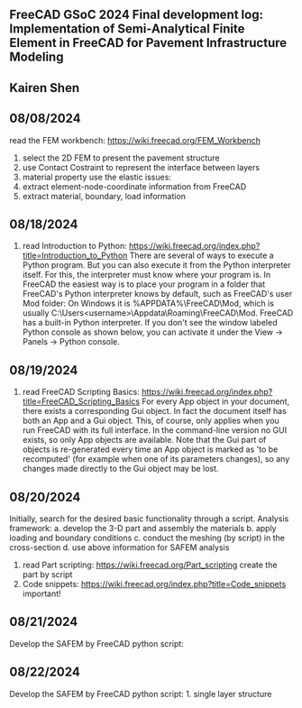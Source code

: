 ## FreeCAD GSoC 2024 Final development log: Implementation of Semi-Analytical Finite Element in FreeCAD for Pavement Infrastructure Modeling

## Kairen Shen 

## 08/08/2024
read the FEM workbench: https://wiki.freecad.org/FEM_Workbench
1. select the 2D FEM to present the pavement structure
2. use Contact Costraint to represent the interface between layers
3. material property use the elastic
issues:
1. extract element-node-coordinate information from FreeCAD
2. extract material, boundary, load information
 
## 08/18/2024
1. read Introduction to Python: https://wiki.freecad.org/index.php?title=Introduction_to_Python
    There are several of ways to execute a Python program. But you can also execute it from the Python interpreter itself. For this, the interpreter must know where your program is. In FreeCAD the easiest way is to place your program in a folder that FreeCAD's Python interpreter knows by default, such as FreeCAD's user Mod folder:
    On Windows it is %APPDATA%\FreeCAD\Mod\, which is usually C:\Users\<username>\Appdata\Roaming\FreeCAD\Mod\.
    FreeCAD has a built-in Python interpreter. If you don't see the window labeled Python console as shown below, you can activate it under the View → Panels → Python console.

## 08/19/2024
1. read FreeCAD Scripting Basics: https://wiki.freecad.org/index.php?title=FreeCAD_Scripting_Basics
    For every App object in your document, there exists a corresponding Gui object. In fact the document itself has both an App and a Gui object. This, of course, only applies when you run FreeCAD with its full interface. In the command-line version no GUI exists, so only App objects are available. Note that the Gui part of objects is re-generated every time an App object is marked as 'to be recomputed' (for example when one of its parameters changes), so any changes made directly to the Gui object may be lost.

## 08/20/2024
Initially, search for the desired basic functionality through a script.
Analysis framework:
    a. develop the 3-D part and assembly the materials
    b. apply loading and boundary conditions
    c. conduct the meshing (by script) in the cross-section
    d. use above information for SAFEM analysis

1. read Part scripting: https://wiki.freecad.org/Part_scripting
    create the part by script
2. Code snippets: https://wiki.freecad.org/index.php?title=Code_snippets
    important!

## 08/21/2024
Develop the SAFEM by FreeCAD python script:

## 08/22/2024
Develop the SAFEM by FreeCAD python script:
    1. single layer structure

